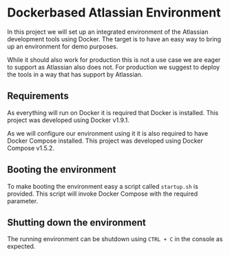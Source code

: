 # Dockerbased Atlassian Environment
In this project we will set up an integrated environment of the Atlassian
development tools using Docker. The target is to have an easy way to bring up
an environment for demo purposes.

While it should also work for production this is not a use case we are eager to
support as Atlassian also does not. For production we suggest to deploy the
tools in a way that has support by Atlassian.

## Requirements
As everything will run on Docker it is required that Docker is installed. This
project was developed using Docker v1.9.1.

As we will configure our environment using it it is also required to have Docker
Compose installed. This project was developed using Docker Compose v1.5.2.

## Booting the environment
To make booting the environment easy a script called `startup.sh` is provided.
This script will invoke Docker Compose with the required parameter.

## Shutting down the environment
The running environment can be shutdown using `CTRL + C` in the console as
expected.
